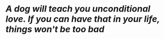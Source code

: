 # ***A dog will teach you unconditional love. If you can have that in your life, things won't be too bad***
